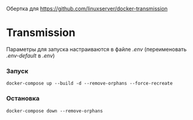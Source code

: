 Обертка для https://github.com/linuxserver/docker-transmission

# Transmission
Параметры для запуска настраиваются в файле *.env* (переименовать *.env-default* в *.env*)  

### Запуск  
```
docker-compose up --build -d --remove-orphans --force-recreate
```

### Остановка  
```
docker-compose down --remove-orphans
```
